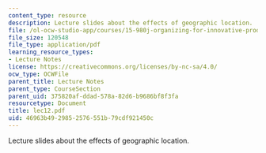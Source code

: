 ```yaml
---
content_type: resource
description: Lecture slides about the effects of geographic location.
file: /ol-ocw-studio-app/courses/15-980j-organizing-for-innovative-product-development-spring-2007/46963b4929852576551b79cdf921450c_lec12.pdf
file_size: 120548
file_type: application/pdf
learning_resource_types:
- Lecture Notes
license: https://creativecommons.org/licenses/by-nc-sa/4.0/
ocw_type: OCWFile
parent_title: Lecture Notes
parent_type: CourseSection
parent_uid: 375820af-ddad-578a-82d6-b9686bf8f3fa
resourcetype: Document
title: lec12.pdf
uid: 46963b49-2985-2576-551b-79cdf921450c
---
```

Lecture slides about the effects of geographic location.